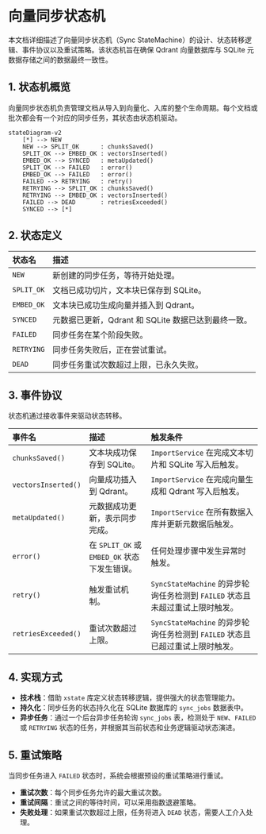 # 向量同步状态机

本文档详细描述了向量同步状态机（Sync StateMachine）的设计、状态转移逻辑、事件协议以及重试策略。该状态机旨在确保 Qdrant 向量数据库与 SQLite 元数据存储之间的数据最终一致性。

## 1. 状态机概览

向量同步状态机负责管理文档从导入到向量化、入库的整个生命周期。每个文档或批次都会有一个对应的同步任务，其状态由状态机驱动。

```mermaid
stateDiagram-v2
    [*] --> NEW
    NEW --> SPLIT_OK      : chunksSaved()
    SPLIT_OK --> EMBED_OK : vectorsInserted()
    EMBED_OK --> SYNCED   : metaUpdated()
    SPLIT_OK --> FAILED   : error()
    EMBED_OK --> FAILED   : error()
    FAILED --> RETRYING   : retry()
    RETRYING --> SPLIT_OK : chunksSaved()
    RETRYING --> EMBED_OK : vectorsInserted()
    FAILED --> DEAD       : retriesExceeded()
    SYNCED --> [*]
```

## 2. 状态定义

| 状态名     | 描述                                                |
| :--------- | :-------------------------------------------------- |
| `NEW`      | 新创建的同步任务，等待开始处理。                    |
| `SPLIT_OK` | 文档已成功切片，文本块已保存到 SQLite。             |
| `EMBED_OK` | 文本块已成功生成向量并插入到 Qdrant。               |
| `SYNCED`   | 元数据已更新，Qdrant 和 SQLite 数据已达到最终一致。 |
| `FAILED`   | 同步任务在某个阶段失败。                            |
| `RETRYING` | 同步任务失败后，正在尝试重试。                      |
| `DEAD`     | 同步任务重试次数超过上限，已永久失败。              |

## 3. 事件协议

状态机通过接收事件来驱动状态转移。

| 事件名              | 描述                                         | 触发条件                                                                      |
| :------------------ | :------------------------------------------- | :---------------------------------------------------------------------------- |
| `chunksSaved()`     | 文本块成功保存到 SQLite。                    | `ImportService` 在完成文本切片和 SQLite 写入后触发。                          |
| `vectorsInserted()` | 向量成功插入到 Qdrant。                      | `ImportService` 在完成向量生成和 Qdrant 写入后触发。                          |
| `metaUpdated()`     | 元数据成功更新，表示同步完成。               | `ImportService` 在所有数据入库并更新元数据后触发。                            |
| `error()`           | 在 `SPLIT_OK` 或 `EMBED_OK` 状态下发生错误。 | 任何处理步骤中发生异常时触发。                                                |
| `retry()`           | 触发重试机制。                               | `SyncStateMachine` 的异步轮询任务检测到 `FAILED` 状态且未超过重试上限时触发。 |
| `retriesExceeded()` | 重试次数超过上限。                           | `SyncStateMachine` 的异步轮询任务检测到 `FAILED` 状态且已超过重试上限时触发。 |

## 4. 实现方式

- **技术栈**：借助 `xstate` 库定义状态转移逻辑，提供强大的状态管理能力。
- **持久化**：同步任务的状态持久化在 SQLite 数据库的 `sync_jobs` 数据表中。
- **异步任务**：通过一个后台异步任务轮询 `sync_jobs` 表，检测处于 `NEW`、`FAILED` 或 `RETRYING` 状态的任务，并根据其当前状态和业务逻辑驱动状态演进。

## 5. 重试策略

当同步任务进入 `FAILED` 状态时，系统会根据预设的重试策略进行重试。

- **重试次数**：每个同步任务允许的最大重试次数。
- **重试间隔**：重试之间的等待时间，可以采用指数退避策略。
- **失败处理**：如果重试次数超过上限，任务将进入 `DEAD` 状态，需要人工介入处理。
